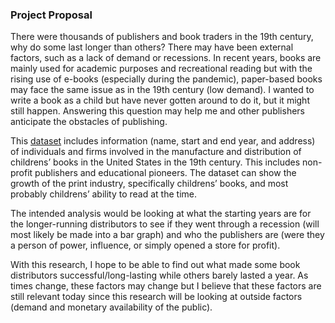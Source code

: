 ### Project Proposal

There were thousands of publishers and book traders in the 19th century, why do some last longer than others? There may have been external factors, such as a lack of demand or recessions. In recent years, books are mainly used for academic purposes and recreational reading but with the rising use of e-books (especially during the pandemic), paper-based books may face the same issue as in the 19th century (low demand). I wanted to write a book as a child but have never gotten around to do it, but it might still happen. Answering this question may help me and other publishers anticipate the obstacles of publishing.

This [dataset](https://repository.upenn.edu/mead/28/) includes information (name, start and end year, and address) of individuals and firms involved in the manufacture and distribution of childrens’ books in the United States in the 19th century. This includes non-profit publishers and educational pioneers. The dataset can show the growth of the print industry, specifically childrens’ books, and most probably childrens’ ability to read at the time.

The intended analysis would be looking at what the starting years are for the longer-running distributors to see if they went through a recession (will most likely be made into a bar graph) and who the publishers are (were they a person of power, influence, or simply opened a store for profit).

With this research, I hope to be able to find out what made some book distributors successful/long-lasting while others barely lasted a year. As times change, these factors may change but I believe that these factors are still relevant today since this research will be looking at outside factors (demand and monetary availability of the public).
